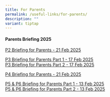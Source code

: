 ```yaml
---
title: For Parents
permalink: /useful-links/for-parents/
description: ""
variant: tiptap
---
```

<h4>Parents Briefing 2025</h4>
<p><a href="/files/Parent Briefings/2025_P2_Briefing_for_Parents.pdf" rel="noopener nofollow" target="_blank">P2 Briefing for Parents - 21 Feb 2025</a>
<br>
</p>
<p><a href="/files/Parent Briefings/2025_P3_Briefing_for_Parents_Part_1.pdf" rel="noopener nofollow" target="_blank">P3 Briefing for Parents Part 1 - 17 Feb 2025</a>
<br><a href="/files/Parent Briefings/2025_P3_Briefing_for_Parents_Part_2.pdf" rel="noopener nofollow" target="_blank">P3 Briefing for Parents Part 2 - 17 Feb 2025</a>
</p>
<p></p>
<p><a href="/files/Parent Briefings/2025_P4_Briefing_for_Parents.pdf" rel="noopener nofollow" target="_blank">P4 Briefing for Parents - 21 Feb 2025</a>
</p>
<p></p>
<p><a href="/files/Parent Briefings/2025_P5_and_P6_Briefing_for_Parents_Part_1.pdf" rel="noopener nofollow" target="_blank">P5 &amp; P6 Briefing for Parents Part 1 - 13 Feb 2025</a>
<br><a href="/files/Parent Briefings/2025_P5_and_P6_Briefing_for_Parents_Part_2.pdf" rel="noopener nofollow" target="_blank">P5 &amp; P6 Briefing for Parents Part 2 - 13 Feb 2025</a>
</p>
<p></p>